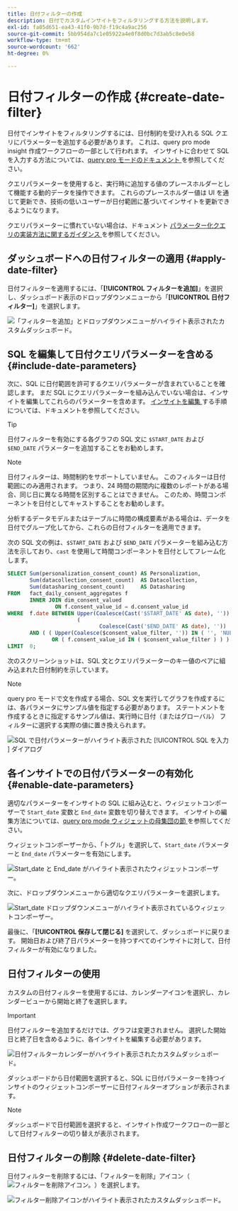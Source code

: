 ```yaml
---
title: 日付フィルターの作成
description: 日付でカスタムインサイトをフィルタリングする方法を説明します。
exl-id: fa05d651-ea43-41f0-9b7d-f19c4a9ac256
source-git-commit: 5bb954da7c1e05922a4e0f8d0bc7d3ab5c8e0e58
workflow-type: tm+mt
source-wordcount: '662'
ht-degree: 0%

---
```


# 日付フィルターの作成 {#create-date-filter}

日付でインサイトをフィルタリングするには、日付制約を受け入れる SQL クエリにパラメーターを追加する必要があります。 これは、query pro mode insight 作成ワークフローの一部として行われます。 インサイトに合わせて SQL を入力する方法については、[query pro モードのドキュメント ](#query-pro-mode) を参照してください。

クエリパラメーターを使用すると、実行時に追加する値のプレースホルダーとして機能する動的データを操作できます。 これらのプレースホルダー値は UI を通じて更新でき、技術の低いユーザーが日付範囲に基づいてインサイトを更新できるようになります。

クエリパラメーターに慣れていない場合は、ドキュメント [ パラメーター化クエリの実装方法に関するガイダンス ](../../../../query-service/ui/parameterized-queries.md) を参照してください。

## ダッシュボードへの日付フィルターの適用 {#apply-date-filter}

日付フィルターを適用するには、「**[!UICONTROL フィルターを追加]**」を選択し、ダッシュボード表示のドロップダウンメニューから「**[!UICONTROL 日付フィルター]**」を選択します。

![ 「フィルターを追加」とドロップダウンメニューがハイライト表示されたカスタムダッシュボード。](../../../images/customizable-insights/add-filter.png)

## SQL を編集して日付クエリパラメーターを含める {#include-date-parameters}

次に、SQL に日付範囲を許可するクエリパラメーターが含まれていることを確認します。 まだ SQL にクエリパラメーターを組み込んでいない場合は、インサイトを編集してこれらのパラメーターを含めます。 [ インサイトを編集 ](../query-pro-mode.md#edit) する手順については、ドキュメントを参照してください。

>[!TIP]
>
>日付フィルターを有効にする各グラフの SQL 文に `$START_DATE` および `$END_DATE` パラメーターを追加することをお勧めします。

>[!NOTE]
>
>日付フィルターは、時間制約をサポートしていません。 このフィルターは日付範囲にのみ適用されます。 つまり、24 時間の期間内に複数のレポートがある場合、同じ日に異なる時間を区別することはできません。 このため、時間コンポーネントを日付としてキャストすることをお勧めします。

分析するデータモデルまたはテーブルに時間の構成要素がある場合は、データを日付でグループ化してから、これらの日付フィルターを適用できます。

次の SQL 文の例は、`$START_DATE` および `$END_DATE` パラメーターを組み込む方法を示しており、`cast` を使用して時間コンポーネントを日付としてフレーム化します。

```sql
SELECT Sum(personalization_consent_count) AS Personalization,
       Sum(datacollection_consent_count)  AS Datacollection,
       Sum(datasharing_consent_count)     AS Datasharing
FROM   fact_daily_consent_aggregates f
       INNER JOIN dim_consent_valued
               ON f.consent_value_id = d.consent_value_id
WHERE  f.date BETWEEN Upper(Coalesce(Cast('$START_DATE' AS date), '')) AND Upper
                      (
                             Coalesce(Cast('$END_DATE' AS date), ''))
       AND ( ( Upper(Coalesce($consent_value_filter, '')) IN ( '', 'NULL' ) )
              OR ( f.consent_value_id IN ( $consent_value_filter ) ) )
LIMIT  0; 
```

次のスクリーンショットは、SQL 文とクエリパラメーターのキー値のペアに組み込まれた日付制約を示しています。

>[!NOTE]
>
>query pro モードで文を作成する場合、SQL 文を実行してグラフを作成するには、各パラメータにサンプル値を指定する必要があります。 ステートメントを作成するときに指定するサンプル値は、実行時に日付（またはグローバル） フィルターに選択する実際の値に置き換えられます。

![SQL で日付パラメーターがハイライト表示された [!UICONTROL SQL を入力 ] ダイアログ ](../../../images/customizable-insights/sql-date-parameters.png)

## 各インサイトでの日付パラメーターの有効化 {#enable-date-parameters}

適切なパラメーターをインサイトの SQL に組み込むと、ウィジェットコンポーザーで `Start_date` 変数と `End_date` 変数を切り替えできます。 インサイトの編集方法については、[query pro mode ウィジェットの母集団の節 ](#populate-widget) を参照してください。

ウィジェットコンポーザーから、「トグル」を選択して、`Start_date` パラメーターと `End_date` パラメーターを有効にします。

![Start_date と End_date がハイライト表示されたウィジェットコンポーザー。](../../../images/customizable-insights/widget-composer-date-filter-toggles.png)

次に、ドロップダウンメニューから適切なクエリパラメーターを選択します。

![Start_date ドロップダウンメニューがハイライト表示されているウィジェットコンポーザー。](../../../images/customizable-insights/widget-composer-date-filter-dropdown.png)

最後に、「**[!UICONTROL 保存して閉じる]** を選択して、ダッシュボードに戻ります。 開始日および終了日パラメーターを持つすべてのインサイトに対して、日付フィルターが有効になりました。

## 日付フィルターの使用

カスタムの日付フィルターを使用するには、カレンダーアイコンを選択し、カレンダービューから開始と終了を選択します。

>[!IMPORTANT]
>
>日付フィルターを追加するだけでは、グラフは変更されません。 選択した開始日と終了日を含めるように、各インサイトを編集する必要があります。

![ 日付フィルターカレンダーがハイライト表示されたカスタムダッシュボード。](../../../images/customizable-insights/date-filter.png)

ダッシュボードから日付範囲を選択すると、SQL に日付パラメーターを持つインサイトのウィジェットコンポーザーに日付フィルターオプションが表示されます。

>[!NOTE]
>
>ダッシュボードで日付範囲を選択すると、インサイト作成ワークフローの一部として日付フィルターの切り替えが表示されます。

## 日付フィルターの削除 {#delete-date-filter}

日付フィルターを削除するには、「フィルターを削除」アイコン（![ フィルターを削除アイコン。](../../../images/customizable-insights/delete-filter-icon.png)）を選択します。

![ フィルター削除アイコンがハイライト表示されたカスタムダッシュボード。](../../../images/customizable-insights/delete-date-filter.png)
